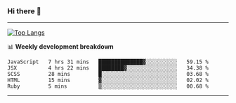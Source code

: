 ### Hi there 👋

-------
[![Top Langs](https://github-readme-stats.vercel.app/api/top-langs/?username=ashish-r)](https://github.com/anuraghazra/github-readme-stats)

📊 **Weekly development breakdown**
<!--START_SECTION:waka-->
```text
JavaScript   7 hrs 31 mins   ██████████████▓░░░░░░░░░░   59.15 % 
JSX          4 hrs 22 mins   ████████▓░░░░░░░░░░░░░░░░   34.38 % 
SCSS         28 mins         █░░░░░░░░░░░░░░░░░░░░░░░░   03.68 % 
HTML         15 mins         ▓░░░░░░░░░░░░░░░░░░░░░░░░   02.02 % 
Ruby         5 mins          ▒░░░░░░░░░░░░░░░░░░░░░░░░   00.68 % 
```
<!--END_SECTION:waka-->
-------

<!--
**ashish-r/ashish-r** is a ✨ _special_ ✨ repository because its `README.md` (this file) appears on your GitHub profile.

Here are some ideas to get you started:

- 🔭 I’m currently working on ...
- 🌱 I’m currently learning ...
- 👯 I’m looking to collaborate on ...
- 🤔 I’m looking for help with ...
- 💬 Ask me about ...
- 📫 How to reach me: ...
- 😄 Pronouns: ...
- ⚡ Fun fact: ...
-->
